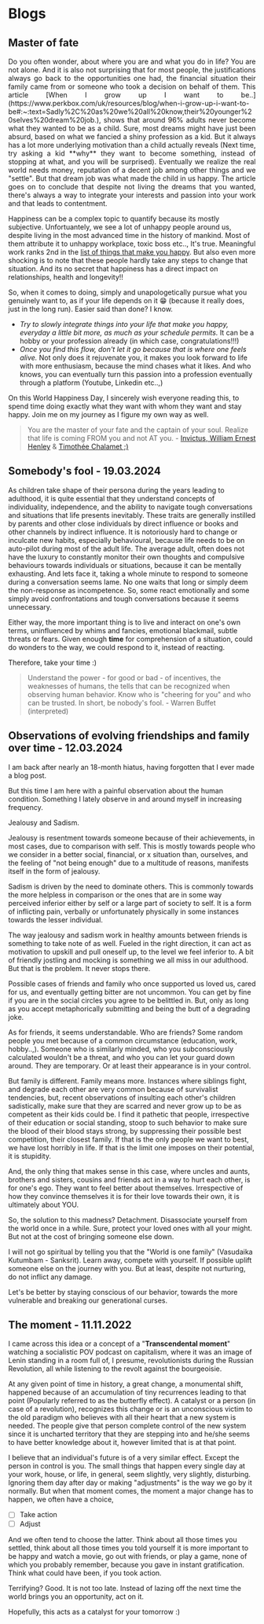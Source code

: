 # Blogs 

## Master of fate

<p align="justify"> Do you often wonder, about where you are and what you do in life? You are not alone. And it is also not surprising that for most people, the justifications always go back to the opportunities one had, the financial situation their family came from or someone who took a decision on behalf of them. This article [When I grow up I want to be..](https://www.perkbox.com/uk/resources/blog/when-i-grow-up-i-want-to-be#:~:text=Sadly%2C%20as%20we%20all%20know,their%20younger%20selves%20dream%20job.), shows that around 96% adults never become what they wanted to be as a child. Sure, most dreams might have just been absurd, based on what we fancied a shiny profession as a kid. But it always has a lot more underlying motivation than a child actually reveals (Next time, try asking a kid **why** they want to become something, instead of stopping at what, and you will be surprised). Eventually we realize the real world needs money, reputation of a decent job among other things and we "settle". But that dream job was what made the child in us happy. The article goes on to conclude that despite not living the dreams that you wanted, there's always a way to integrate your interests and passion into your work and that leads to contentment. 

Happiness can be a complex topic to quantify because its mostly subjective. Unfortuantely, we see a lot of unhappy people around us, despite living in the most advanced time in the history of mankind. Most of them attribute it to unhappy workplace, toxic boss etc.., It's true. Meaningful work ranks 2nd in the [list of things that make you happy](https://joyfuldays.com/what-makes-people-happy-the-top-10-list/). But also even more shocking is to note that these people hardly take any steps to change that situation. And its no secret that happiness has a direct impact on relationships, health and longevity!!

So, when it comes to doing, simply and unapologetically pursue what you genuinely want to, as if your life depends on it :grin: (because it really does, just in the long run). Easier said than done? I know. 

- *Try to slowly integrate things into your life that make you happy, everyday a little bit more, as much as your schedule permits.* It can be a hobby or your profession already (in which case, congratulations!!!)
- *Once you find this flow, don't let it go because that is where one feels alive.* Not only does it rejuvenate you, it makes you look forward to life with more enthusiasm, because the mind chases what it likes. And who knows, you can eventually turn this passion into a profession eventually through a platform (Youtube, Linkedin etc..,)

On this World Happiness Day, I sincerely wish everyone reading this, to spend time doing exactly what they want with whom they want and stay happy. Join me on my journey as I figure my own way as well. 

> You are the master of your fate and the captain of your soul. Realize that life is coming FROM you and not AT you. - [Invictus, William Ernest Henley](https://www.poetryfoundation.org/poems/51642/invictus) & [Timothée Chalamet ;)](https://www.youtube.com/watch?v=tOwtEmSNvL0)



## Somebody's fool - 19.03.2024

As children take shape of their persona during the years leading to adulthood, it is quite essential that they understand concepts of individuality, independence, and the ability to navigate tough conversations and situations that life presents inevitably. These traits are generally instilled by parents and other close individuals by direct influence or books and other channels by indirect influence. It is notoriously hard to change or inculcate new habits, especially behavioural, because life needs to be on auto-pilot during most of the adult life. The average adult, often does not have the luxury to constantly monitor their own thoughts and compulsive behaviours towards individuals or situations, because it can be mentally exhausting. And lets face it, taking a whole minute to respond to someone during a conversation seems lame. No one waits that long or simply deem the non-response as incompetence. So, some react emotionally and some simply avoid confrontations and tough conversations because it seems unnecessary. 

Either way, the more important thing is to live and interact on one's own terms, uninfluenced by whims and fancies, emotional blackmail, subtle threats or fears. Given enough **time** for comprehension of a situation, could do wonders to the way, we could respond to it, instead of reacting. 

Therefore, take your time :) 

> Understand the power - for good or bad - of incentives, the weaknesses of humans, the tells that can be recognized when observing human behavior. Know who is "cheering for you" and who can be trusted. In short, be nobody's fool. - Warren Buffet \(interpreted)

## Observations of evolving friendships and family over time - 12.03.2024

I am back after nearly an 18-month hiatus, having forgotten that I ever made a blog post.

But this time I am here with a painful observation about the human condition. Something I lately observe in and around myself in increasing frequency.

Jealousy and Sadism.

Jealousy is resentment towards someone because of their achievements, in most cases, due to comparison with self. This is mostly towards people who we consider in a better social, financial, or x situation than, ourselves, and the feeling of "not being enough" due to a multitude of reasons, manifests itself in the form of jealousy.

Sadism is driven by the need to dominate others. This is commonly towards the more helpless in comparison or the ones that are in some way perceived inferior either by self or a large part of society to self. It is a form of inflicting pain, verbally or unfortunately physically in some instances towards the lesser individual.

The way jealousy and sadism work in healthy amounts between friends is something to take note of as well. Fueled in the right direction, it can act as motivation to upskill and pull oneself up, to the level we feel inferior to. A bit of friendly jostling and mocking is something we all miss in our adulthood. But that is the problem. It never stops there.

Possible cases of friends and family who once supported us loved us, cared for us, and eventually getting bitter are not uncommon. You can get by fine if you are in the social circles you agree to be belittled in. But, only as long as you accept metaphorically submitting and being the butt of a degrading joke. 

As for friends, it seems understandable. Who are friends? Some random people you met because of a common circumstance (education, work, hobby..,). Someone who is similarly minded, who you subconsciously calculated wouldn't be a threat, and who you can let your guard down around. They are temporary. Or at least their appearance is in your control.

But family is different. Family means more. Instances where siblings fight, and degrade each other are very common because of survivalist tendencies, but, recent observations of insulting each other's children sadistically, make sure that they are scarred and never grow up to be as competent as their kids could be. I find it pathetic that people, irrespective of their education or social standing, stoop to such behavior to make sure the blood of their blood stays strong, by suppressing their possible best competition, their closest family. If that is the only people we want to best, we have lost horribly in life. If that is the limit one imposes on their potential, it is stupidity.

And, the only thing that makes sense in this case, where uncles and aunts, brothers and sisters, cousins and friends act in a way to hurt each other, is for one's ego. They want to feel better about themselves. Irrespective of how they convince themselves it is for their love towards their own, it is ultimately about YOU.

So, the solution to this madness? Detachment. Disassociate yourself from the world once in a while. Sure, protect your loved ones with all your might. But not at the cost of bringing someone else down.

I will not go spiritual by telling you that the "World is one family" (Vasudaika Kutumbam - Sanksrit). Learn away, compete with yourself. If possible uplift someone else on the journey with you. But at least, despite not nurturing, do not inflict any damage. 

Let's be better by staying conscious of our behavior, towards the more vulnerable and breaking our generational curses.





## The moment - 11.11.2022

I came across this idea or a concept of a "**Transcendental moment**" watching a socialistic POV podcast on capitalism, where it was an image of Lenin standing in a room full of, I presume, revolutionists during the Russian Revolution, all while listening to the revolt against the bourgeoisie.

At any given point of time in history, a great change, a monumental shift, happened because of an accumulation of tiny recurrences leading to that point (Popularly referred to as the butterfly effect). A catalyst or a person (in case of a revolution), recognizes this change or is an unconscious victim to the old paradigm who believes with all their heart that a new system is needed. The people give that person complete control of the new system since it is uncharted territory that they are stepping into and he/she seems to have better knowledge about it, however limited that is at that point. 

I believe that an individual's future is of a very similar effect. Except the person in control is you. The small things that happen every single day at your work, house, or life, in general, seem slightly, very slightly, disturbing. Ignoring them day after day or making "adjustments" is the way we go by it normally. But when that moment comes, the moment a major change has to happen, we often have a choice, 

- [ ]  Take action
- [ ]  Adjust

And we often tend to choose the latter. Think about all those times you settled, think about all those times you told yourself it is more important to be happy and watch a movie, go out with friends, or play a game, none of which you probably remember, because you gave in instant gratification. Think what could have been, if you took action.

Terrifying? Good. It is not too late. Instead of lazing off the next time the world brings you an opportunity, act on it. 

Hopefully, this acts as a catalyst for your tomorrow :)

</p>
